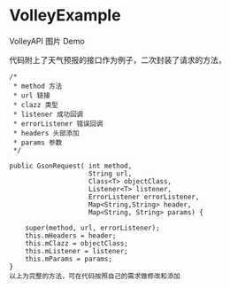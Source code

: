 # VolleyExample
VolleyAPI 图片 Demo

代码附上了天气预报的接口作为例子，二次封装了请求的方法，
   
    /*
     * method 方法
     * url 链接
     * clazz 类型
     * listener 成功回调
     * errorListener 错误回调
     * headers 头部添加
     * params 参数
     */

    public GsonRequest( int method, 
    					String url,
    					Class<T> objectClass, 
    					Listener<T> listener, 
    					ErrorListener errorListener,
    					Map<String,String> header,
    					Map<String, String> params) {

		super(method, url, errorListener);
		this.mHeaders = header;
		this.mClazz = objectClass;
		this.mListener = listener;
		this.mParams = params;
	}
	以上为完整的方法，可在代码按照自己的需求做修改和添加
